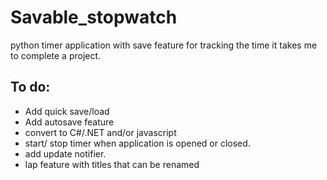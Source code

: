 # Savable_stopwatch
python timer application with save feature for tracking the time it takes me to complete a project.
## To do:
- Add quick save/load
- Add autosave feature
- convert to C#/.NET and/or javascript
- start/ stop timer when application is opened or closed.
- add update notifier.
- lap feature with titles that can be renamed
